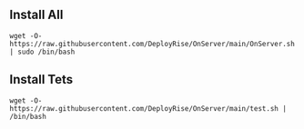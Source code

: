 ## Install All

```wget -O- https://raw.githubusercontent.com/DeployRise/OnServer/main/OnServer.sh | sudo /bin/bash```

## Install Tets

```wget -O- https://raw.githubusercontent.com/DeployRise/OnServer/main/test.sh | /bin/bash```
